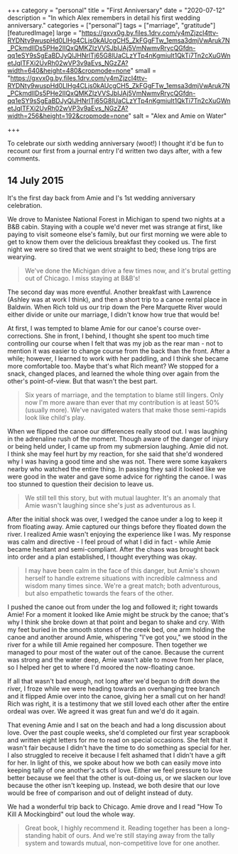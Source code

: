 +++
category = "personal"
title = "First Anniversary"
date = "2020-07-12"
description = "In which Alex remembers in detail his first wedding anniversary."
categories = ["personal"]
tags = ["marriage", "gratitude"]
[featuredImage]
large = "https://gxvx0g.by.files.1drv.com/y4mZjzcI4ttv-RYDNty9wuspHd0LlHg4CLjs0kAUcgCH5_ZkFGgFTw_1emsa3dmjVwAruk7N_PCkmdlIDs5PHe2IIQxQMKZIzVVSJbIJAj5VmNwmvRrycQGfdn-qq1eSY9sSgEaBDJyQlJHNrlTj65G8lUaCLzYTp4nKgmiult1QkTi7Tn2cXuGWnetJqITFXi2UvRh02wVP3v9aEvs_NGzZA?width=640&height=480&cropmode=none"
small = "https://gxvx0g.by.files.1drv.com/y4mZjzcI4ttv-RYDNty9wuspHd0LlHg4CLjs0kAUcgCH5_ZkFGgFTw_1emsa3dmjVwAruk7N_PCkmdlIDs5PHe2IIQxQMKZIzVVSJbIJAj5VmNwmvRrycQGfdn-qq1eSY9sSgEaBDJyQlJHNrlTj65G8lUaCLzYTp4nKgmiult1QkTi7Tn2cXuGWnetJqITFXi2UvRh02wVP3v9aEvs_NGzZA?width=256&height=192&cropmode=none"
salt = "Alex and Amie on Water"

+++

To celebrate our sixth wedding anniversary (woot!) I thought it'd be fun to recount our first from a journal entry I'd written two days after, with a few comments.

## 14 July 2015

It's the first day back from Amie and I's 1st wedding anniversary celebration.

We drove to Manistee National Forest in Michigan to spend two nights at a B&B cabin. Staying with a couple we'd never met was strange at first, like paying to visit someone else's family, but our first morning we were able to get to know them over the delicious breakfast they cooked us. The first night we were so tired that we went straight to bed; these long trips are wearying.

> We've done the Michigan drive a few times now, and it's brutal getting out of Chicago. I miss staying at B&B's!

The second day was more eventful. Another breakfast with Lawrence (Ashley was at work I think), and then a short trip to a canoe rental place in Baldwin. When Rich told us our trip down the Pere Marquette River would either divide or unite our marriage, I didn't know how true that would be!

At first, I was tempted to blame Amie for our canoe's course over-corrections. She in front, I behind, I thought she spent too much time controlling our course when I felt that was my job as the rear man - not to mention it was easier to change course from the back than the front. After a while; however, I learned to work with her paddling, and I think she became more comfortable too. Maybe that's what Rich meant? We stopped for a snack, changed places, and learned the whole thing over again from the other's point-of-view. But that wasn't the best part.

> Six years of marriage, and the temptation to blame still lingers. Only now I'm more aware than ever that my contribution is at least 50% (usually more). We've navigated waters that make those semi-rapids look like child's play.

When we flipped the canoe our differences really stood out. I was laughing in the adrenaline rush of the moment. Though aware of the danger of injury or being held under, I came up from my submersion laughing. Amie did not. I think she may feel hurt by my reaction, for she said that she'd wondered why I was having a good time and she was not. There were some kayakers nearby who watched the entire thing. In passing they said it looked like we were good in the water and gave some advice for righting the canoe. I was too stunned to question their decision to leave us.

> We still tell this story, but with mutual laughter. It's an anomaly that Amie wasn't laughing since she's just as adventurous as I.

After the initial shock was over, I wedged the canoe under a log to keep it from floating away. Amie captured our things before they floated down the river. I realized Amie wasn't enjoying the experience like I was. My response was calm and directive - I feel proud of what I did in fact - while Amie became hesitant and semi-compliant. After the chaos was brought back into order and a plan established, I thought everything was okay.

> I may have been calm in the face of this danger, but Amie's shown herself to handle extreme situations with incredible calmness and wisdom many times since. We're a great match; both adventurous, but also empathetic towards the fears of the other.

I pushed the canoe out from under the log and followed it; right towards Amie! For a moment it looked like Amie might be struck by the canoe; that's why I think she broke down at that point and began to shake and cry. With my feet buried in the smooth stones of the creek bed, one arm holding the canoe and another around Amie, whispering "I've got you," we stood in the river for a while till Amie regained her composure. Then together we managed to pour most of the water out of the canoe. Because the current was strong and the water deep, Amie wasn't able to move from her place, so I helped her get to where I'd moored the now-floating canoe.

If all that wasn't bad enough, not long after we'd begun to drift down the river, I froze while we were heading towards an overhanging tree branch and it flipped Amie over into the canoe, giving her a small cut on her hand! Rich was right, it is a testimony that we still loved each other after the entire ordeal was over. We agreed it was great fun and we'd do it again.

That evening Amie and I sat on the beach and had a long discussion about love. Over the past couple weeks, she'd completed our first year scrapbook and written eight letters for me to read on special occasions. She felt that it wasn't fair because I didn't have the time to do something as special for her. I also struggled to receive it because I felt ashamed that I didn't have a gift for her. In light of this, we spoke about how we both can easily move into keeping tally of one another's acts of love. Either we feel pressure to love better because we feel that the other is out-doing us, or we slacken our love because the other isn't keeping up. Instead, we both desire that our love would be free of comparison and out of delight instead of duty.

We had a wonderful trip back to Chicago. Amie drove and I read "How To Kill A Mockingbird" out loud the whole way.

> Great book, I highly recommend it. Reading together has been a long-standing habit of ours. And we're still staying away from the tally system and towards mutual, non-competitive love for one another.
